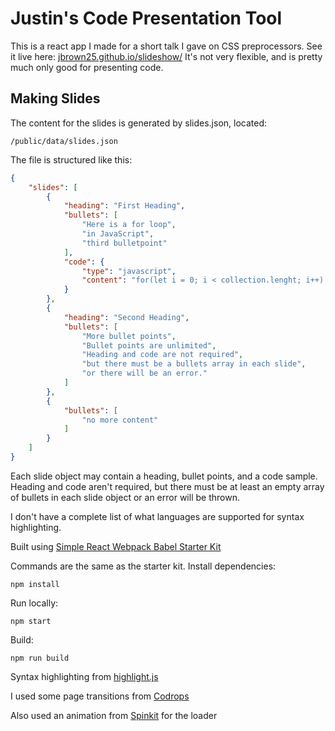 # Justin's Code Presentation Tool

This is a react app I made for a short talk I gave on CSS preprocessors.  See it live here: [jbrown25.github.io/slideshow/](https://jbrown25.github.io/slideshow/)  It's not very flexible, and is pretty much only good for presenting code.

## Making Slides

The content for the slides is generated by slides.json, located:

```
/public/data/slides.json
```

The file is structured like this:

```json
{
	"slides": [
		{
			"heading": "First Heading",
			"bullets": [
				"Here is a for loop",
				"in JavaScript",
				"third bulletpoint"
			],
			"code": {
				"type": "javascript",
				"content": "for(let i = 0; i < collection.lenght; i++) {\n   console.log('this value: ' + i);\n}"
			}
		},
		{
			"heading": "Second Heading",
			"bullets": [
				"More bullet points",
				"Bullet points are unlimited",
				"Heading and code are not required",
				"but there must be a bullets array in each slide",
				"or there will be an error."
			]
		},
		{
			"bullets": [
				"no more content"
			]
		}
	]
}
```

Each slide object may contain a heading, bullet points, and a code sample.  Heading and code aren't required, but there must be at least an empty array of bullets in each slide object or an error will be thrown.

I don't have a complete list of what languages are supported for syntax highlighting.

Built using [Simple React Webpack Babel Starter Kit](https://github.com/alicoding/react-webpack-babel)

Commands are the same as the starter kit.  Install dependencies:

```
npm install
```

Run locally:

```
npm start
```

Build:

```
npm run build
```

Syntax highlighting from [highlight.js](https://highlightjs.org/)

I used some page transitions from [Codrops](https://tympanus.net/codrops/2013/05/07/a-collection-of-page-transitions/)

Also used an animation from [Spinkit](http://tobiasahlin.com/spinkit/) for the loader